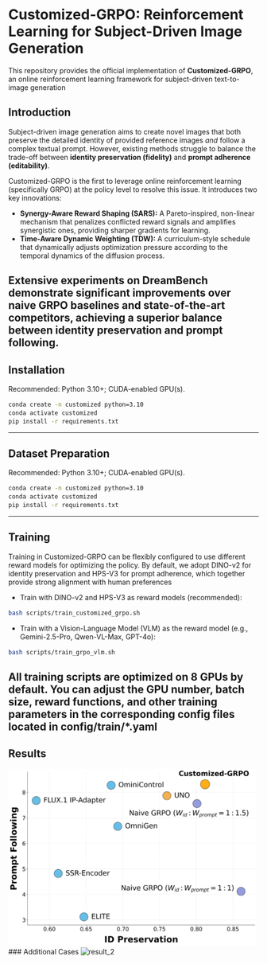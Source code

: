 # Customized-GRPO: Reinforcement Learning for Subject-Driven Image Generation

This repository provides the official implementation of **Customized-GRPO**, an online reinforcement learning framework for subject-driven text-to-image generation

## Introduction

Subject-driven image generation aims to create novel images that both preserve the detailed identity of provided reference images _and_ follow a complex textual prompt. However, existing methods struggle to balance the trade-off between **identity preservation (fidelity)** and **prompt adherence (editability)**.

Customized-GRPO is the first to leverage online reinforcement learning (specifically GRPO) at the policy level to resolve this issue. It introduces two key innovations:

- **Synergy-Aware Reward Shaping (SARS):** A Pareto-inspired, non-linear mechanism that penalizes conflicted reward signals and amplifies synergistic ones, providing sharper gradients for learning.
- **Time-Aware Dynamic Weighting (TDW):** A curriculum-style schedule that dynamically adjusts optimization pressure according to the temporal dynamics of the diffusion process.

Extensive experiments on DreamBench demonstrate significant improvements over naive GRPO baselines and state-of-the-art competitors, achieving a superior balance between identity preservation and prompt following.
---
## Installation
Recommended: Python 3.10+; CUDA-enabled GPU(s).
```bash
conda create -n customized python=3.10
conda activate customized
pip install -r requirements.txt
```
---
## Dataset Preparation
Recommended: Python 3.10+; CUDA-enabled GPU(s).
```bash
conda create -n customized python=3.10
conda activate customized
pip install -r requirements.txt
```
---
## Training
Training in Customized-GRPO can be flexibly configured to use different reward models for optimizing the policy. By default, we adopt DINO-v2 for identity preservation and HPS-V3 for prompt adherence, which together provide strong alignment with human preferences
- Train with DINO-v2 and HPS-V3 as reward models (recommended):
```bash
bash scripts/train_customized_grpo.sh
```
- Train with a Vision-Language Model (VLM) as the reward model (e.g., Gemini-2.5-Pro, Qwen-VL-Max, GPT-4o):
```bash
bash scripts/train_grpo_vlm.sh
```
All training scripts are optimized on 8 GPUs by default. You can adjust the GPU number, batch size, reward functions, and other training parameters in the corresponding config files located in config/train/*.yaml
---
## Results
<img src="assets/dot_figure.png" alt="result_1" width="500" />
### Additional Cases
<img src="assets/qualitative.png" alt="result_2" width="500" />



